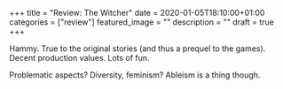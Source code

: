 +++
title =  "Review: The Witcher"
date = 2020-01-05T18:10:00+01:00
categories = ["review"]
featured_image = ""
description = ""
draft = true
+++

Hammy. True to the original stories (and thus a prequel to the games).
Decent production values.
Lots of fun.

Problematic aspects? Diversity, feminism? Ableism is a thing though.

<!--more-->

